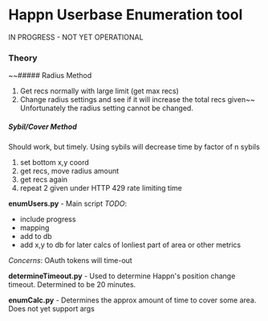 # Happn Userbase Enumeration tool

IN PROGRESS - NOT YET OPERATIONAL

### Theory

~~##### Radius Method

1. Get recs normally with large limit (get max recs)
2. Change radius settings and see if it will increase the total recs given~~
Unfortunately the radius setting cannot be changed.

##### Sybil/Cover Method
Should work, but timely. Using sybils will decrease time by factor of n sybils

1. set bottom x,y coord
2. get recs, move radius amount
3. get recs again
4. repeat 2 given under HTTP 429 rate limiting time

__enumUsers.py__ - Main script
_TODO_:
+ include progress
+ mapping
+ add to db
+ add x,y to db for later calcs of lonliest part of area or other metrics

_Concerns_:
    OAuth tokens will time-out

__determineTimeout.py__ - Used to determine Happn's position change timeout. Determined to be 20 minutes.



__enumCalc.py__ - Determines the approx amount of time to cover some area. Does not yet support args